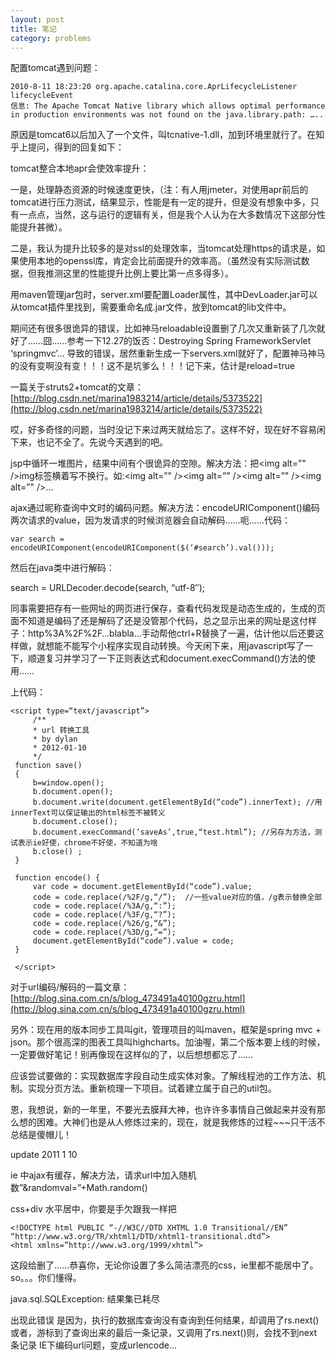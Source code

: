 ```yaml
---
layout: post
title: 笔记
category: problems
---
```


配置tomcat遇到问题：

	2010-8-11 18:23:20 org.apache.catalina.core.AprLifecycleListener lifecycleEvent
	信息: The Apache Tomcat Native library which allows optimal performance in production environments was not found on the java.library.path: …..

原因是tomcat6以后加入了一个文件，叫tcnative-1.dll，加到环境里就行了。在知乎上提问，得到的回复如下：

tomcat整合本地apr会使效率提升：

一是，处理静态资源的时候速度更快，（注：有人用jmeter，对使用apr前后的tomcat进行压力测试，结果显示，性能是有一定的提升，但是没有想象中多，只有一点点，当然，这与运行的逻辑有关，但是我个人认为在大多数情况下这部分性能提升甚微）。

二是，我认为提升比较多的是对ssl的处理效率，当tomcat处理https的请求是，如果使用本地的openssl库，肯定会比前面提升的效率高。（虽然没有实际测试数据，但我推测这里的性能提升比例上要比第一点多得多）。

用maven管理jar包时，server.xml要配置Loader属性，其中DevLoader.jar可以从tomcat插件里找到，需要重命名成.jar文件，放到tomcat的lib文件中。

期间还有很多很诡异的错误，比如神马reloadable设置删了几次又重新装了几次就好了……囧……参考一下12.27的饭否：Destroying Spring FrameworkServlet ‘springmvc’… 导致的错误，居然重新生成一下servers.xml就好了，配置神马神马的没有变啊没有变！！！这不是坑爹么！！！记下来，估计是reload=true

一篇关于struts2+tomcat的文章：[http://blog.csdn.net/marina1983214/article/details/5373522](http://blog.csdn.net/marina1983214/article/details/5373522)

哎，好多奇怪的问题，当时没记下来过两天就给忘了。这样不好，现在好不容易闲下来，也记不全了。先说今天遇到的吧。

jsp中循环一堆图片，结果中间有个很诡异的空隙。解决方法：把<img alt=”" />img标签横着写不换行。如:<img alt=”" /><img alt=”" /><img alt=”" /><img alt=”" />…

ajax通过昵称查询中文时的编码问题。解决方法：encodeURIComponent()编码两次请求的value，因为发请求的时候浏览器会自动解码……呃……代码：

	var search = encodeURIComponent(encodeURIComponent($(‘#search’).val()));

然后在java类中进行解码：

search = URLDecoder.decode(search, “utf-8″);

同事需要把存有一些网址的网页进行保存，查看代码发现是动态生成的，生成的页面不知道是编码了还是解码了还是没管那个代码，总之显示出来的网址是这付样子：http%3A%2F%2F…blabla…手动帮他ctrl+R替换了一遍，估计他以后还要这样做，就想能不能写个小程序实现自动转换。今天闲下来，用javascript写了一下，顺道复习并学习了一下正则表达式和document.execCommand()方法的使用……

上代码：


	<script type=“text/javascript”>
	     /**
	     * url 转换工具
	     * by dylan
	     * 2012-01-10
	     */
	 function save()
	 {
	     b=window.open();
	     b.document.open();
	     b.document.write(document.getElementById(“code”).innerText); //用innerText可以保证输出的html标签不被转义
	     b.document.close();
	     b.document.execCommand(‘saveAs’,true,“test.html”); //另存为方法，测试表示ie好使，chrome不好使，不知道为啥
	     b.close() ;
	 }
	 
	 function encode() {
	     var code = document.getElementById(“code”).value;
	     code = code.replace(/%2F/g,“/”);  //一些value对应的值，/g表示替换全部
	     code = code.replace(/%3A/g,“:”);
	     code = code.replace(/%3F/g,“?”);
	     code = code.replace(/%26/g,“&”);
	     code = code.replace(/%3D/g,“=”);
	     document.getElementById(“code”).value = code;
	 }
	 
	 </script>
 
对于url编码/解码的一篇文章：[http://blog.sina.com.cn/s/blog_473491a40100gzru.html](http://blog.sina.com.cn/s/blog_473491a40100gzru.html)

另外：现在用的版本同步工具叫git，管理项目的叫maven，框架是spring mvc + json。那个很高深的图表工具叫highcharts。加油喔，第二个版本要上线的时候，一定要做好笔记！别再像现在这样似的了，以后想想都忘了……

应该尝试要做的：实现数据库字段自动生成实体对象。了解线程池的工作方法、机制。实现分页方法。重新梳理一下项目。试着建立属于自己的util包。

恩，我想说，新的一年里，不要光去膜拜大神，也许许多事情自己做起来并没有那么想的困难。大神们也是从人修炼过来的，现在，就是我修炼的过程~~~只干活不总结是傻帽儿！

update 2011 1 10

ie 中ajax有缓存，解决方法，请求url中加入随机数”&randomval=”+Math.random()

css+div 水平居中，你要是手欠跟我一样把

	<!DOCTYPE html PUBLIC “-//W3C//DTD XHTML 1.0 Transitional//EN” “http://www.w3.org/TR/xhtml1/DTD/xhtml1-transitional.dtd”>
	<html xmlns=”http://www.w3.org/1999/xhtml”>

这段给删了……恭喜你，无论你设置了多么简洁漂亮的css，ie里都不能居中了。so。。。你们懂得。

java.sql.SQLException: 结果集已耗尽

出现此错误 是因为，执行的数据库查询没有查询到任何结果，却调用了rs.next() 或者，游标到了查询出来的最后一条记录，又调用了rs.next()则，会找不到next条记录
IE下编码url问题，变成urlencode…